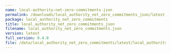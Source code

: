 ```yaml
---
name: local-authority-net-zero-commitments-json
permalink: /downloads/local_authority_net_zero_commitments_json/latest
package: local_authority_net_zero_commitments
title: local_authority_net_zero_commitments_json
filename: local_authority_net_zero_commitments.json
version: latest
full_version: 0.4.0
file: /data/local_authority_net_zero_commitments/latest/local_authority_net_zero_commitments.json
---
```

